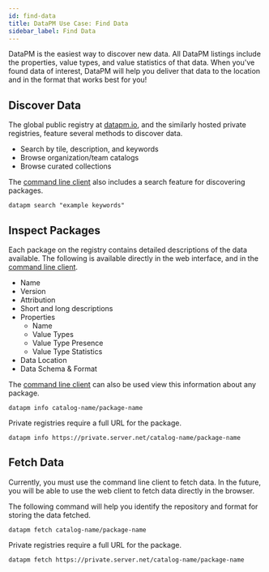 ```yaml
---
id: find-data
title: DataPM Use Case: Find Data
sidebar_label: Find Data
---
```


DataPM is the easiest way to discover new data. All DataPM listings include the properties, value types, and value statistics of that data. When you've found data of interest, DataPM will help you deliver that data to the location and in the format that works best for you!

## Discover Data

The global public registry at [datapm.io](https://datapm.io), and the similarly hosted private registries, feature several methods to discover data.

-   Search by tile, description, and keywords
-   Browse organization/team catalogs
-   Browse curated collections

The [command line client](command-line-client.md) also includes a search feature for discovering packages.

```text
datapm search "example keywords"
```

## Inspect Packages

Each package on the registry contains detailed descriptions of the data available. The following is available directly in the web interface, and in the [command line client](command-line-client.md).

-   Name
-   Version
-   Attribution
-   Short and long descriptions
-   Properties
    -   Name
    -   Value Types
    -   Value Type Presence
    -   Value Type Statistics
-   Data Location
-   Data Schema & Format

The [command line client](command-line-client.md) can also be used view this information about any package.

```text
datapm info catalog-name/package-name
```

Private registries require a full URL for the package.

```text
datapm info https://private.server.net/catalog-name/package-name
```

## Fetch Data

Currently, you must use the command line client to fetch data. In the future, you will be able to use the web client to fetch data directly in the browser.

The following command will help you identify the repository and format for storing the data fetched.

```text
datapm fetch catalog-name/package-name
```

Private registries require a full URL for the package.

```text
datapm fetch https://private.server.net/catalog-name/package-name
```
